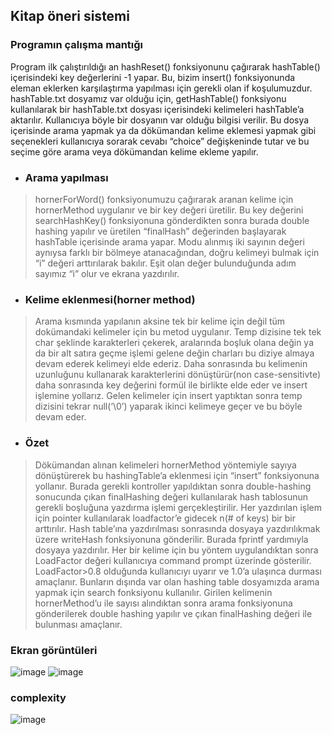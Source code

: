 ## Kitap öneri sistemi

### Programın çalışma mantığı

Program ilk çalıştırıldığı an hashReset() fonksiyonunu çağırarak hashTable() içerisindeki key değerlerini -1
yapar. Bu, bizim insert() fonksiyonunda eleman eklerken karşılaştırma yapılması için gerekli olan if
koşulumuzdur. hashTable.txt dosyamız var olduğu için, getHashTable() fonksiyonu kullanılarak bir
hashTable.txt dosyası içerisindeki kelimeleri hashTable’a aktarılır. Kullanıcıya böyle bir dosyanın var
olduğu bilgisi verilir. Bu dosya içerisinde arama yapmak ya da dökümandan kelime eklemesi yapmak gibi
seçenekleri kullanıcıya sorarak cevabı “choice” değişkeninde tutar ve bu seçime göre arama veya
dökümandan kelime ekleme yapılır.


 - ### Arama yapılması

> hornerForWord() fonksiyonumuzu çağırarak aranan kelime için hornerMethod
> uygulanır ve bir key değeri üretilir. Bu key değerini searchHashKey() fonksiyonuna gönderdikten sonra
> burada double hashing yapılır ve üretilen “finalHash” değerinden başlayarak hashTable içerisinde arama
> yapar. Modu alınmış iki sayının değeri aynıysa farklı bir bölmeye atanacağından, doğru kelimeyi bulmak
> için “i” değeri arttırılarak bakılır. Eşit olan değer bulunduğunda adım sayımız “i” olur ve ekrana yazdırılır.

 - ### Kelime eklenmesi(horner method)

> Arama kısmında yapılanın aksine tek bir kelime için değil tüm
> dokümandaki kelimeler için bu metod uygulanır. Temp dizisine tek tek char şeklinde karakterleri
> çekerek, aralarında boşluk olana değin ya da bir alt satıra geçme işlemi gelene değin charları bu diziye
> almaya devam ederek kelimeyi elde ederiz. Daha sonrasında bu kelimenin uzunluğunu kullanarak
> karakterlerini dönüştürür(non case-sensitivte) daha sonrasında key değerini formül ile birlikte elde eder
> ve insert işlemine yollarız. Gelen kelimeler için insert yaptıktan sonra temp dizisini tekrar null(‘\0’)
> yaparak ikinci kelimeye geçer ve bu böyle devam eder.

 - ### Özet
 

> Dökümandan alınan kelimeleri hornerMethod yöntemiyle sayıya
> dönüştürerek bu hashingTable’a eklenmesi için “insert” fonksiyonuna yollanır.
> Burada gerekli kontroller yapıldıktan sonra double-hashing sonucunda çıkan
> finalHashing değeri kullanılarak hash tablosunun gerekli boşluğuna yazdırma
> işlemi gerçekleştirilir. Her yazdırılan işlem için pointer kullanılarak loadfactor’e
> gidecek n(# of keys) bir bir arttırılır. Hash table’ına yazdırılması sonrasında
> dosyaya yazdırılıkmak üzere writeHash fonksiyonuna gönderilir. Burada fprintf
> yardımıyla dosyaya yazdırılır. Her bir kelime için bu yöntem uygulandıktan sonra
> LoadFactor değeri kullanıcıya command prompt üzerinde gösterilir.
> LoadFactor>0.8 olduğunda kullanıcıyı uyarır ve 1.0’a ulaşınca durması
> amaçlanır. Bunların dışında var olan hashing table dosyamızda arama yapmak
> için search fonksiyonu kullanılır. Girilen kelimenin hornerMethod’u ile sayısı
> alındıktan sonra arama fonksiyonuna gönderilerek double hashing yapılır ve
> çıkan finalHashing değeri ile bulunması amaçlanır.

### Ekran görüntüleri

![image](https://user-images.githubusercontent.com/56681549/111034595-7cf5b300-8427-11eb-8963-759049fc9ad3.png)
![image](https://user-images.githubusercontent.com/56681549/111034615-854dee00-8427-11eb-828a-14527ae5d5f8.png)

### complexity

![image](https://user-images.githubusercontent.com/56681549/111034621-8da62900-8427-11eb-9781-d607ced5cfff.png)

